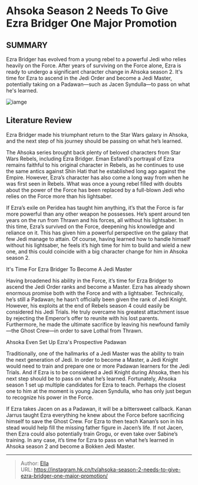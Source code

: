 # Ahsoka Season 2 Needs To Give Ezra Bridger One Major Promotion


## SUMMARY 



  Ezra Bridger has evolved from a young rebel to a powerful Jedi who relies heavily on the Force.   After years of surviving on the Force alone, Ezra is ready to undergo a significant character change in Ahsoka season 2.   It&#39;s time for Ezra to ascend in the Jedi Order and become a Jedi Master, potentially taking on a Padawan—such as Jacen Syndulla—to pass on what he&#39;s learned.  

![iamge](https://static1.srcdn.com/wordpress/wp-content/uploads/2024/01/ahsoka-season-2-ezra-bridger-jedi-master-prediction.JPG)

## Literature Review
Ezra Bridger made his triumphant return to the Star Wars galaxy in Ahsoka, and the next step of his journey should be passing on what he’s learned.




The Ahsoka series brought back plenty of beloved characters from Star Wars Rebels, including Ezra Bridger. Eman Esfandi’s portrayal of Ezra remains faithful to his original character in Rebels, as he continues to use the same antics against Shin Hati that he established long ago against the Empire. However, Ezra’s character has also come a long way from when he was first seen in Rebels. What was once a young rebel filled with doubts about the power of the Force has been replaced by a full-blown Jedi who relies on the Force more than his lightsaber.




If Ezra’s exile on Peridea has taught him anything, it’s that the Force is far more powerful than any other weapon he possesses. He’s spent around ten years on the run from Thrawn and his forces, all without his lightsaber. In this time, Ezra’s survived on the Force, deepening his knowledge and reliance on it. This has given him a powerful perspective on the galaxy that few Jedi manage to attain. Of course, having learned how to handle himself without his lightsaber, he feels it’s high time for him to build and wield a new one, and this could coincide with a big character change for him in Ahsoka season 2.


 It&#39;s Time For Ezra Bridger To Become A Jedi Master 
         

Having broadened his ability in the Force, it’s time for Erza Bridger to ascend the Jedi Order ranks and become a Master. Ezra has already shown enormous promise both with the Force and with a lightsaber. Technically, he’s still a Padawan; he hasn’t officially been given the rank of Jedi Knight. However, his exploits at the end of Rebels season 4 could easily be considered his Jedi Trials. He truly overcame his greatest attachment issue by rejecting the Emperor’s offer to reunite with his lost parents. Furthermore, he made the ultimate sacrifice by leaving his newfound family—the Ghost Crew—in order to save Lothal from Thrawn.






 Ahsoka Even Set Up Ezra&#39;s Prospective Padawan 
          

Traditionally, one of the hallmarks of a Jedi Master was the ability to train the next generation of Jedi. In order to become a Master, a Jedi Knight would need to train and prepare one or more Padawan learners for the Jedi Trials. And if Ezra is to be considered a Jedi Knight during Ahsoka, then his next step should be to pass on what he’s learned. Fortunately, Ahsoka season 1 set up multiple candidates for Ezra to teach. Perhaps the closest one to him at the moment is young Jacen Syndulla, who has only just begun to recognize his power in the Force.

If Ezra takes Jacen on as a Padawan, it will be a bittersweet callback. Kanan Jarrus taught Ezra everything he knew about the Force before sacrificing himself to save the Ghost Crew. For Ezra to then teach Kanan’s son in his stead would help fill the missing father figure in Jacen’s life. If not Jacen, then Ezra could also potentially train Grogu, or even take over Sabine’s training. In any case, it’s time for Ezra to pass on what he’s learned in Ahsoka season 2 and become a Bokken Jedi Master.






---

> Author: [Ella](https://instagram.hk.cn/)  
> URL: https://instagram.hk.cn/tv/ahsoka-season-2-needs-to-give-ezra-bridger-one-major-promotion/  

